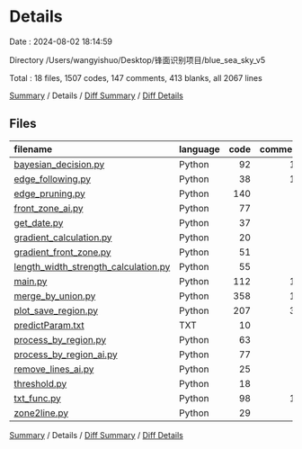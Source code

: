 # Details

Date : 2024-08-02 18:14:59

Directory /Users/wangyishuo/Desktop/锋面识别项目/blue_sea_sky_v5

Total : 18 files,  1507 codes, 147 comments, 413 blanks, all 2067 lines

[Summary](results.md) / Details / [Diff Summary](diff.md) / [Diff Details](diff-details.md)

## Files
| filename | language | code | comment | blank | total |
| :--- | :--- | ---: | ---: | ---: | ---: |
| [bayesian_decision.py](/bayesian_decision.py) | Python | 92 | 18 | 31 | 141 |
| [edge_following.py](/edge_following.py) | Python | 38 | 15 | 10 | 63 |
| [edge_pruning.py](/edge_pruning.py) | Python | 140 | 5 | 26 | 171 |
| [front_zone_ai.py](/front_zone_ai.py) | Python | 77 | 7 | 23 | 107 |
| [get_date.py](/get_date.py) | Python | 37 | 1 | 3 | 41 |
| [gradient_calculation.py](/gradient_calculation.py) | Python | 20 | 5 | 10 | 35 |
| [gradient_front_zone.py](/gradient_front_zone.py) | Python | 51 | 6 | 17 | 74 |
| [length_width_strength_calculation.py](/length_width_strength_calculation.py) | Python | 55 | 2 | 18 | 75 |
| [main.py](/main.py) | Python | 112 | 10 | 35 | 157 |
| [merge_by_union.py](/merge_by_union.py) | Python | 358 | 14 | 92 | 464 |
| [plot_save_region.py](/plot_save_region.py) | Python | 207 | 30 | 68 | 305 |
| [predictParam.txt](/predictParam.txt) | TXT | 10 | 0 | 0 | 10 |
| [process_by_region.py](/process_by_region.py) | Python | 63 | 7 | 17 | 87 |
| [process_by_region_ai.py](/process_by_region_ai.py) | Python | 77 | 6 | 19 | 102 |
| [remove_lines_ai.py](/remove_lines_ai.py) | Python | 25 | 1 | 3 | 29 |
| [threshold.py](/threshold.py) | Python | 18 | 6 | 7 | 31 |
| [txt_func.py](/txt_func.py) | Python | 98 | 11 | 23 | 132 |
| [zone2line.py](/zone2line.py) | Python | 29 | 3 | 11 | 43 |

[Summary](results.md) / Details / [Diff Summary](diff.md) / [Diff Details](diff-details.md)